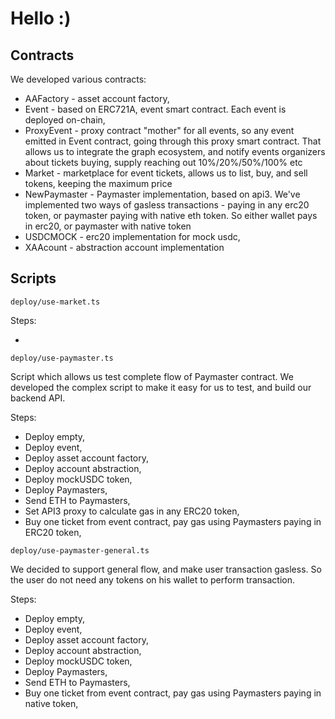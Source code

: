 # Hello :)

## Contracts

We developed various contracts:

- AAFactory - asset account factory,
- Event - based on ERC721A, event smart contract. Each event is deployed on-chain,
- ProxyEvent - proxy contract "mother" for all events, so any event emitted in Event contract, going through this proxy smart contract. That allows us to integrate the graph ecosystem, and notify events organizers about tickets buying, supply reaching out 10%/20%/50%/100% etc
- Market - marketplace for event tickets, allows us to list, buy, and sell tokens, keeping the maximum price
- NewPaymaster - Paymaster implementation, based on api3. We've implemented two ways of gasless transactions - paying in any erc20 token, or paymaster paying with native eth token. So either wallet pays in erc20, or paymaster with native token
- USDCMOCK - erc20 implementation for mock usdc,
- XAAcount - abstraction account implementation

## Scripts

```
deploy/use-market.ts
```

Steps:

-

```
deploy/use-paymaster.ts
```

Script which allows us test complete flow of Paymaster contract. We developed the complex script to make it easy for us to test, and build our backend API.

Steps:

- Deploy empty,
- Deploy event,
- Deploy asset account factory,
- Deploy account abstraction,
- Deploy mockUSDC token,
- Deploy Paymasters,
- Send ETH to Paymasters,
- Set API3 proxy to calculate gas in any ERC20 token,
- Buy one ticket from event contract, pay gas using Paymasters paying in ERC20 token,

```
deploy/use-paymaster-general.ts
```

We decided to support general flow, and make user transaction gasless. So the user do not need any tokens on his wallet to perform transaction.

Steps:

- Deploy empty,
- Deploy event,
- Deploy asset account factory,
- Deploy account abstraction,
- Deploy mockUSDC token,
- Deploy Paymasters,
- Send ETH to Paymasters,
- Buy one ticket from event contract, pay gas using Paymasters paying in native token,
